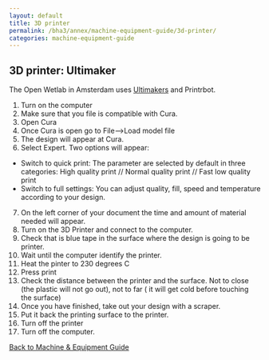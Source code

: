 ```yaml
---
layout: default
title: 3D printer
permalink: /bha3/annex/machine-equipment-guide/3d-printer/
categories: machine-equipment-guide
---
```


## 3D printer: Ultimaker 

The Open Wetlab in Amsterdam uses [Ultimakers](http://fablab.waag.org/machine/3d-printer-1) and Printrbot.

1. Turn on the computer
2. Make sure that you file is compatible with Cura.
3. Open Cura
4. Once Cura is open go to File-->Load model file
5. The design will appear at Cura.
6. Select Expert. Two options will appear:
  * Switch to quick print: The parameter are selected by default in three categories: High quality print // Normal quality print // Fast low quality print
  * Switch to full settings: You can adjust quality, fill, speed and temperature according to your design.
7. On the left corner of your document the time and amount of material needed will appear.
8. Turn on the 3D Printer and connect to the computer.
9. Check that is blue tape in the surface where the design is going to be printer.
10. Wait until the computer identify the printer.
11. Heat the pinter to 230 degrees C
12. Press print
13. Check the distance between the printer and the surface. Not to close (the plastic will not go out), not to far ( it will get cold before touching the surface)
14. Once you have finished, take out your design with a scraper.
15. Put it back the printing surface to the printer.
16. Turn off the printer
17. Turn off the computer.

[Back to Machine & Equipment Guide](/bha3/annex/machine-equipment-guide/)
